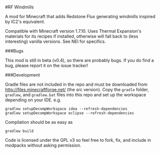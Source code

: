#RF Windmills

A mod for Minecraft that adds Redstone Flux generating windmills inspired by
IC2's equivalent.
 
Compatible with Minecraft version 1.7.10. Uses Thermal Expansion's materials for its recipes
if installed, otherwise will fall back to (less interesting) vanilla versions.
See NEI for specifics.

###Bugs

This mod is still in beta (v0.4), so there are probably bugs. If you do find a
bug, please report it on the issue tracker!

###Development

Gradle files are not included in the repo and must be downloaded from
http://files.minecraftforge.net/ (the src version). Copy the `gradle` folder,
`gradlew`, and `gradlew.bat` files into this repo and set up the workspace
depending on your IDE. e.g.

    gradlew setupDecompWorkspace idea --refresh-dependencies
    gradlew setupDecompWorkspace eclipse --refresh-dependencies

Compilation should be as easy as

    gradlew build

Code is licensed under the GPL v3 so feel free to fork, fix, and include in
modpacks without asking permission.
